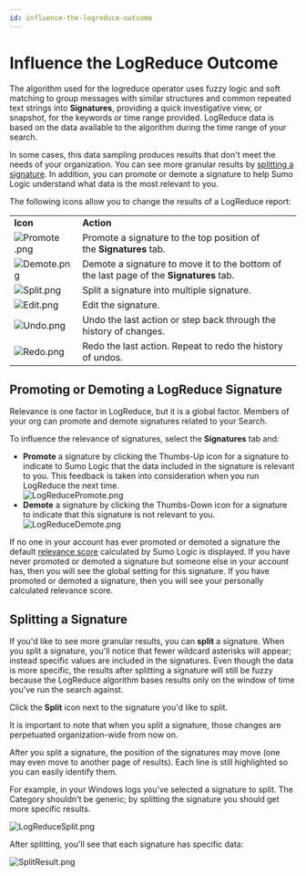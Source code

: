 ```yaml
---
id: influence-the-logreduce-outcome
---
```


# Influence the LogReduce Outcome

The algorithm used for the logreduce operator uses fuzzy logic and soft
matching to group messages with similar structures and common repeated
text strings into **Signatures**, providing a quick investigative view,
or snapshot, for the keywords or time range provided. LogReduce data is
based on the data available to the algorithm during the time range of
your search.

In some cases, this data sampling produces results that don't meet the
needs of your organization. You can see more granular results
by [splitting a
signature](./Influence-the-LogReduce-Outcome.md "Influence the LogReduce Outcome").
In addition, you can promote or demote a signature to help Sumo
Logic understand what data is the most relevant to you.

The following icons allow you to change the results of a LogReduce
report:

|                                                                                         |                                                                                         |
|-----------------------------------------------------------------------------------------|-----------------------------------------------------------------------------------------|
| **Icon**                                                                                | **Action**                                                                              |
| ![Promote .png](../static/img/LogReduce/Influence-the-LogReduce-Outcome/Promote%20.png) | Promote a signature to the top position of the **Signatures** tab.                      |
| ![Demote.png](../static/img/LogReduce/Influence-the-LogReduce-Outcome/Demote.png)       | Demote a signature to move it to the bottom of the last page of the **Signatures** tab. |
| ![Split.png](../static/img/LogReduce/Influence-the-LogReduce-Outcome/Split.png)         | Split a signature into multiple signature.                                              |
| ![Edit.png](../static/img/LogReduce/Influence-the-LogReduce-Outcome/Edit.png)           | Edit the signature.                                                                     |
| ![Undo.png](../static/img/LogReduce/Influence-the-LogReduce-Outcome/Undo.png)           | Undo the last action or step back through the history of changes.                       |
| ![Redo.png](../static/img/LogReduce/Influence-the-LogReduce-Outcome/Redo.png)           | Redo the last action. Repeat to redo the history of undos.                              |

## Promoting or Demoting a LogReduce Signature

Relevance is one factor in LogReduce, but it is a global factor. Members
of your org can promote and demote signatures related to your Search. 

To influence the relevance of signatures, select the **Signatures** tab
and:

-   **Promote** a signature by clicking the Thumbs-Up icon for a
    signature to indicate to Sumo Logic that the data included in the
    signature is relevant to you. This feedback is taken into
    consideration when you run LogReduce the next time.   
    ![LogReducePromote.png](../static/img/LogReduce/Influence-the-LogReduce-Outcome/LogReducePromote.png)
-   **Demote** a signature by clicking the Thumbs-Down icon for a
    signature to indicate that this signature is not relevant to you.  
    ![LogReduceDemote.png](../static/img/LogReduce/Influence-the-LogReduce-Outcome/LogReduceDemote.png)

If no one in your account has ever promoted or demoted a signature the
default [relevance
score](Understand-the-LogReduce-Relevance-Column.md "Understand the LogReduce Relevance Column")
calculated by Sumo Logic is displayed. If you have never promoted or
demoted a signature but someone else in your account has, then you will
see the global setting for this signature. If you have promoted or
demoted a signature, then you will see your personally calculated
relevance score.

## Splitting a Signature

If you'd like to see more granular results, you can **split** a
signature. When you split a signature, you'll notice that fewer wildcard
asterisks will appear; instead specific values are included in the
signatures. Even though the data is more specific, the results after
splitting a signature will still be fuzzy because the LogReduce
algorithm bases results only on the window of time you've run the search
against.

Click the **Split** icon next to the signature you'd like to split.

It is important to note that when you split a signature, those changes
are perpetuated organization-wide from now on. 

After you split a signature, the position of the signatures may move
(one may even move to another page of results). Each line is still
highlighted so you can easily identify them.

For example, in your Windows logs you've selected a signature to split.
The Category shouldn't be generic; by splitting the signature you should
get more specific results.

![LogReduceSplit.png](../static/img/LogReduce/Influence-the-LogReduce-Outcome/LogReduceSplit.png)

After splitting, you'll see that each signature has specific data:

![SplitResult.png](../static/img/LogReduce/Influence-the-LogReduce-Outcome/SplitResult.png)

 
